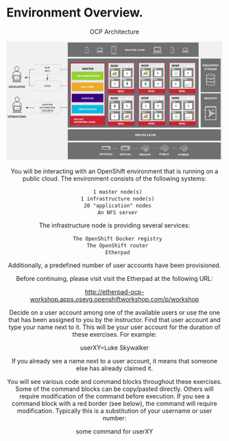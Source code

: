 # Environment Overview. 

<center>OCP Architecture<center>    

![](/images/common-environment-ocp-architecture.png)

You will be interacting with an OpenShift environment that is running on a public cloud. The environment consists of the following systems:
```   
    1 master node(s)  
    1 infrastructure node(s)  
    20 "application" nodes  
    An NFS server  
```
The infrastructure node is providing several services:  
```
    The OpenShift Docker registry  
    The OpenShift router  
    Etherpad  
```

Additionally, a predefined number of user accounts have been provisioned.

Before continuing, please visit visit the Etherpad at the following URL:

http://etherpad-ocp-workshop.apps.osevg.openshiftworkshop.com/p/workshop

Decide on a user account among one of the available users or use the one that has been assigned to you by the instructor. Find that user account and type your name next to it. This will be your user account for the duration of these exercises. For example:

userXY=Luke Skywalker

If you already see a name next to a user account, it means that someone else has already claimed it.

You will see various code and command blocks throughout these exercises. Some of the command blocks can be copy/pasted directly. Others will require modification of the command before execution. If you see a command block with a red border (see below), the command will require modification. Typically this is a substitution of your username or user number:

some command for userXY


